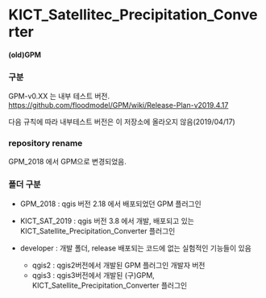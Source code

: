 # KICT_Satellitec_Precipitation_Converter
#### (old)GPM

### 구분
GPM-v0.XX 는 내부 테스트 버전.
https://github.com/floodmodel/GPM/wiki/Release-Plan-v2019.4.17

다음 규칙에 따라 내부테스트 버전은 이 저장소에 올라오지 않음(2019/04/17)

### repository rename
GPM_2018 에서 GPM으로 변경되었음.

### 폴더 구분

- GPM_2018
	: qgis 버전 2.18 에서 배포되었던 GPM 플러그인

- KICT_SAT_2019
	: qgis 버전 3.8 에서 개발, 배포되고 있는 KICT_Satellite_Precipitation_Converter 플러그인

- developer
	: 개발 폴더, release 배포되는 코드에 없는 실험적인 기능들이 있음
	- qgis2
		: qgis2버전에서 개발된 GPM 플러그인 개발자 버전
	- qgis3
		: qgis3버전에서 개발된 (구)GPM, KICT_Satellite_Precipitation_Converter 플러그인

